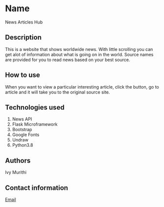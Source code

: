 # Name 
News Articles Hub

## Description
This is a website that shows worldwide news. With little scrolling you can get alot of information about what is going on in the world. Source names are provided for you to read news based on your best source.

## How to use
When you want to view a particular interesting article, click the button, go to article and it will take you to the original source site.

## Technologies used
1. News API
2. Flask Microframework
3. Bootstrap
4. Google Fonts
5. Undraw
6. Python3.8

## Authors
Ivy Murithi

## Contact information
[Email](mailto:ivymurithi@gmail.com)

